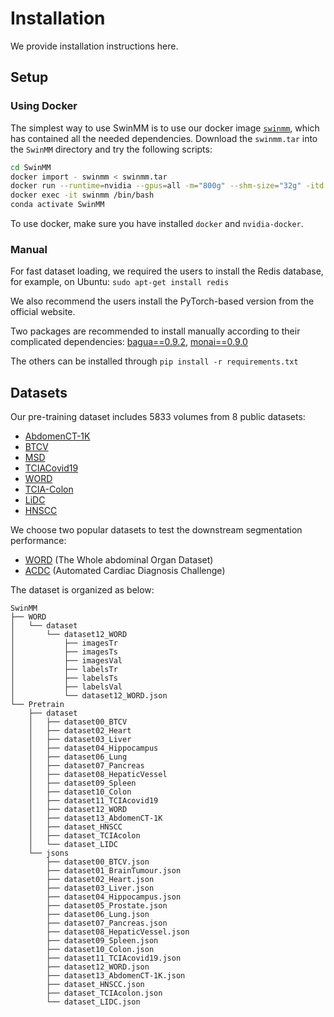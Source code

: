 # Installation

We provide installation instructions here.

## Setup

### Using Docker

The simplest way to use SwinMM is to use our docker image [`swinmm`](https://drive.google.com/file/d/1EGSoqN-HphyMV_gKUq-g7_BSwTTg35oA/view?usp=sharing), which has contained all the needed dependencies. Download the `swinmm.tar` into the `SwinMM` directory and try the following scripts:

```bash
cd SwinMM
docker import - swinmm < swinmm.tar
docker run --runtime=nvidia --gpus=all -m="800g" --shm-size="32g" -itd -v ./:/volume swinmm /bin/bash
docker exec -it swinmm /bin/bash
conda activate SwinMM
```

To use docker, make sure you have installed `docker` and `nvidia-docker`.

### Manual

For fast dataset loading, we required the users to install the Redis database, for example, on Ubuntu: `sudo apt-get install redis`

We also recommend the users install the PyTorch-based version from the official website.

Two packages are recommended to install manually according to their complicated dependencies: [bagua==0.9.2](https://github.com/BaguaSys/bagua), [monai==0.9.0](https://docs.monai.io/en/latest/installation.html#installing-the-recommended-dependencies)

The others can be installed through `pip install -r requirements.txt`

## Datasets

Our pre-training dataset includes 5833 volumes from 8 public datasets:

- [AbdomenCT-1K](https://github.com/JunMa11/AbdomenCT-1K)
- [BTCV](https://www.synapse.org/#!Synapse:syn3193805/wiki/217789)
- [MSD](http://medicaldecathlon.com/)
- [TCIACovid19](https://wiki.cancerimagingarchive.net/display/Public/CT+Images+in+COVID-19/)
- [WORD](https://github.com/HiLab-git/WORD)
- [TCIA-Colon](https://wiki.cancerimagingarchive.net/display/Public/CT+COLONOGRAPHY/)
- [LiDC](https://wiki.cancerimagingarchive.net/display/Public/LIDC-IDRI/)
- [HNSCC](https://wiki.cancerimagingarchive.net/display/Public/HNSCC)

We choose two popular datasets to test the downstream segmentation performance:

- [WORD](https://github.com/HiLab-git/WORD) (The Whole abdominal Organ Dataset)
- [ACDC](https://www.creatis.insa-lyon.fr/Challenge/acdc/#challenge/584e75606a3c77492fe91bba) (Automated Cardiac Diagnosis Challenge)

The dataset is organized as below:

```text
SwinMM
├── WORD
│   └── dataset
│       └── dataset12_WORD
│           ├── imagesTr
│           ├── imagesTs
│           ├── imagesVal
│           ├── labelsTr
│           ├── labelsTs
│           ├── labelsVal
│           └── dataset12_WORD.json
└── Pretrain
    ├── dataset
    │   ├── dataset00_BTCV
    │   ├── dataset02_Heart
    │   ├── dataset03_Liver
    │   ├── dataset04_Hippocampus
    │   ├── dataset06_Lung
    │   ├── dataset07_Pancreas
    │   ├── dataset08_HepaticVessel
    │   ├── dataset09_Spleen
    │   ├── dataset10_Colon
    │   ├── dataset11_TCIAcovid19
    │   ├── dataset12_WORD
    │   ├── dataset13_AbdomenCT-1K
    │   ├── dataset_HNSCC
    │   ├── dataset_TCIAcolon
    │   └── dataset_LIDC
    └── jsons
        ├── dataset00_BTCV.json
        ├── dataset01_BrainTumour.json
        ├── dataset02_Heart.json
        ├── dataset03_Liver.json
        ├── dataset04_Hippocampus.json
        ├── dataset05_Prostate.json
        ├── dataset06_Lung.json
        ├── dataset07_Pancreas.json
        ├── dataset08_HepaticVessel.json
        ├── dataset09_Spleen.json
        ├── dataset10_Colon.json
        ├── dataset11_TCIAcovid19.json
        ├── dataset12_WORD.json
        ├── dataset13_AbdomenCT-1K.json
        ├── dataset_HNSCC.json
        ├── dataset_TCIAcolon.json
        └── dataset_LIDC.json

```
